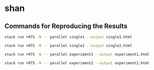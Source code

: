 # shan


## Commands for Reproducing the Results

```bash
stack run +RTS -N -- parallel single1 --output single1.html
```

```bash
stack run +RTS -N -- parallel single2 --output single2.html
```

```bash
stack run +RTS -N -- parallel experiment1 --output experiment1.html
```

```bash
stack run +RTS -N -- parallel experiment2 --output experiment2.html
```